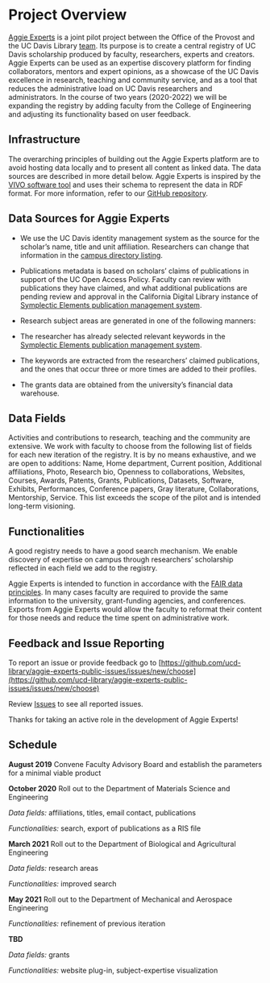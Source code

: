 # Project Overview

[Aggie Experts](https://dev.experts.ucdavis.edu) is a joint pilot project
between the Office of the Provost and the UC Davis Library
[team](team.md). Its
purpose is to create a central registry of UC Davis scholarship produced by
faculty, researchers, experts and creators. Aggie Experts can be used as an
expertise discovery platform for finding collaborators, mentors and expert
opinions, as a showcase of the UC Davis excellence in research, teaching and
community service, and as a tool that reduces the administrative load on UC
Davis researchers and administrators. In the course of two years (2020-2022) we
will be expanding the registry by adding faculty from the College of Engineering
and adjusting its functionality based on user feedback.

## Infrastructure

The overarching principles of building out the Aggie Experts platform are to
avoid hosting data locally and to present all content as linked data. The data
sources are described in more detail below. Aggie Experts is inspired by the
[VIVO software tool](https://duraspace.org/vivo/about/) and uses their schema to
represent the data in RDF format. For more information, refer to our [GitHub
repository](https://github.com/ucd-library/rp-ucd-deployment).

## Data Sources for Aggie Experts

* We use the UC Davis identity management system as the source for the scholar’s
  name, title and unit affiliation. Researchers can change that information in
  the [campus directory listing](https://org.ucdavis.edu/odr).

* Publications metadata is based on scholars’ claims of publications in support
  of the UC Open Access Policy. Faculty can review with publications they have
  claimed, and what additional publications are pending review and approval in
  the California Digital Library instance of [Symplectic Elements publication
  management system](https://oapolicy.universityofcalifornia.edu/).

* Research subject areas are generated in one of the following manners:

* The researcher has already selected relevant keywords in the [Symplectic
  Elements publication management
  system](https://oapolicy.universityofcalifornia.edu/).

* The keywords are extracted from the researchers’ claimed publications, and the
  ones that occur three or more times are added to their profiles.
 
* The grants data are obtained from the university’s financial data warehouse.

## Data Fields

Activities and contributions to research, teaching and the community are
extensive. We work with faculty to choose from the following list of fields for
each new iteration of the registry. It is by no means exhaustive, and we are
open to additions: Name, Home department, Current position, Additional
affiliations, Photo, Research bio, Openness to collaborations, Websites,
Courses, Awards, Patents, Grants, Publications, Datasets, Software, Exhibits,
Performances, Conference papers, Gray literature, Collaborations, Mentorship,
Service. This list exceeds the scope of the pilot and is intended long-term
visioning.

## Functionalities

A good registry needs to have a good search mechanism. We enable discovery of
expertise on campus through researchers’ scholarship reflected in each field we
add to the registry.

Aggie Experts is intended to function in accordance with the [FAIR data
principles](https://www.force11.org/fairprinciples). In many cases faculty are
required to provide the same information to the university, grant-funding
agencies, and conferences. Exports from Aggie Experts would allow the faculty to
reformat their content for those needs and reduce the time spent on
administrative work.

## Feedback and Issue Reporting

To report an issue or provide feedback go to
[https://github.com/ucd-library/aggie-experts-public-issues/issues/new/choose](https://github.com/ucd-library/aggie-experts-public-issues/issues/new/choose)

Review
[Issues](https://github.com/ucd-library/aggie-experts-public-issues/issues) to
see all reported issues.

Thanks for taking an active role in the development of Aggie Experts!

## Schedule

**August 2019** Convene Faculty Advisory Board and establish the parameters for
a minimal viable product

**October 2020** Roll out to the Department of Materials Science and Engineering

*Data fields:* affiliations, titles, email contact, publications

*Functionalities:* search, export of publications as a RIS file

**March 2021** Roll out to the Department of Biological and Agricultural
Engineering

*Data fields:* research areas

*Functionalities:* improved search

**May 2021** Roll out to the Department of Mechanical and Aerospace Engineering

*Functionalities:* refinement of previous iteration

**TBD**

*Data fields:* grants

*Functionalities:* website plug-in, subject-expertise visualization
